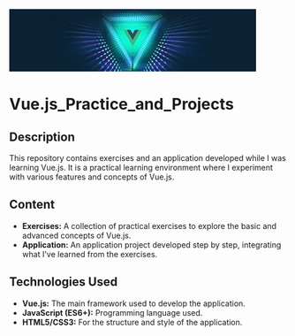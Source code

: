 <img src="./assets/vue.jpeg">

# Vue.js_Practice_and_Projects

## Description

This repository contains exercises and an application developed while I was learning Vue.js. It is a practical learning environment where I experiment with various features and concepts of Vue.js.

## Content

- **Exercises:** A collection of practical exercises to explore the basic and advanced concepts of Vue.js.
- **Application:** An application project developed step by step, integrating what I've learned from the exercises.

## Technologies Used

- **Vue.js:** The main framework used to develop the application.
- **JavaScript (ES6+):** Programming language used.
- **HTML5/CSS3:** For the structure and style of the application.
